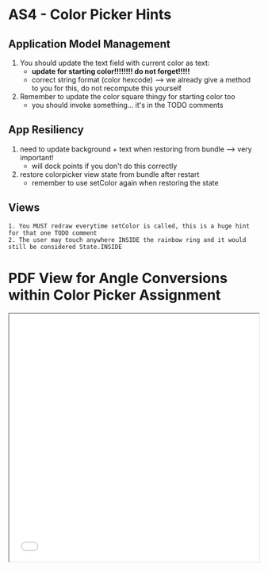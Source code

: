 # AS4 - Color Picker Hints

## Application Model Management
1. You should update the text field with current color as text: 
	- **update for starting color!!!!!!!! do not forget!!!!!**
	- correct string format (color hexcode) --> we already give a method to you for this, do not recompute this yourself
2. Remember to update the color square thingy for starting color too
	- you should invoke something... it's in the TODO comments

## App Resiliency
1. need to update background + text when restoring from bundle --> very important!
	- will dock points if you don't do this correctly
2. restore colorpicker view state from bundle after restart
	- remember to use setColor again when restoring the state

## Views
	1. You MUST redraw everytime setColor is called, this is a huge hint for that one TODO comment
	2. The user may touch anywhere INSIDE the rainbow ring and it would still be considered State.INSIDE

# PDF View for Angle Conversions within Color Picker Assignment
<iframe src="/hw-hints/ColorPicker/anglehints.pdf" width="100%" height="500px">

[Hand-drawn notes from Winter 2020](/hw-hints/ColorPicker/2-5-cp-hw-handdrawn.jpeg)







